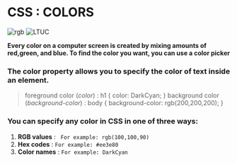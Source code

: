 # CSS : COLORS 
![rgb](https://www.google.com/url?sa=i&url=https%3A%2F%2Ficonscout.com%2Ficon%2Frgb-color&psig=AOvVaw2P-ljE_wp5OwgafV8VdvNx&ust=1612166792640000&source=images&cd=vfe&ved=0CAIQjRxqFwoTCPDuwrjbxe4CFQAAAAAdAAAAABAD)
![LTUC](https://img.alwakeelnews.com/Content/Upload/small/8202013104316907594295.jpg)

**Every color on a computer screen is created by mixing amounts of red,green, and blue. To find the color you want, you can use a color picker**

### The color property allows you to specify the color of text inside an element. 
> foreground color (*color*) : h1 { color: DarkCyan; }
> background color (*background-color*) : body { background-color: rgb(200,200,200); }

### You can specify any color in CSS in one of three ways:
1. **RGB values** : ` For example: rgb(100,100,90)`
2. **Hex codes** : `For example: #ee3e80`
3. **Color names** : `For example: DarkCyan`
